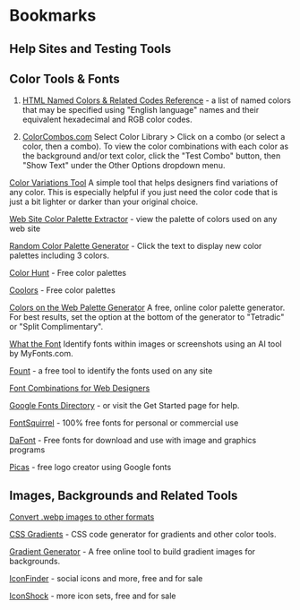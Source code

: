 # Bookmarks

## Help Sites and Testing Tools

## Color Tools & Fonts

1. [HTML Named Colors & Related Codes Reference](https://htmlcolorcodes.com/color-names/) - a list of named colors that may be specified using "English language" names and their equivalent hexadecimal and RGB color codes.

2. [ColorCombos.com](https://www.colorcombos.com/)
Select Color Library > Click on a combo (or select a color, then a combo). To view the color combinations with each color as the background and/or text color, click the "Test Combo" button, then "Show Text" under the Other Options dropdown menu.

[Color Variations Tool](https://0to255.com/)
A simple tool that helps designers find variations of any color. This is especially helpful if you just need the color code that is just a bit lighter or darker than your original choice.

[Web Site Color Palette Extractor](https://www.colorcombos.com/grabcolors.html) - view the palette of colors used on any web site

[Random Color Palette Generator](https://www.threebu.it/random-material-palette/) - Click the text to display new color palettes including 3 colors.

[Color Hunt](https://colorhunt.co/) - Free color palettes

[Coolors](https://coolors.co/palettes/trending) - Free color palettes

[Colors on the Web Palette Generator](http://www.colorsontheweb.com/Color-Tools/Color-Wizard)
A free, online color palette generator. For best results, set the option at the bottom of the generator to "Tetradic" or "Split Complimentary".

[What the Font](https://www.myfonts.com/pages/whatthefont)
Identify fonts within images or screenshots using an AI tool by MyFonts.com.

[Fount](http://fount.artequalswork.com/) - a free tool to identify the fonts used on any site

[Font Combinations for Web Designers](https://www.boldwebdesign.com.au/font-combinations-for-web-designers.html)

[Google Fonts Directory](https://fonts.google.com/) - or visit the Get Started page for help.

[FontSquirrel](https://www.fontsquirrel.com/) - 100% free fonts for personal or commercial use

[DaFont](https://www.dafont.com/) - Free fonts for download and use with image and graphics programs

[Picas](https://picas.vercel.app/) - free logo creator using Google fonts

## Images, Backgrounds and Related Tools

[Convert .webp images to other formats](https://www.freeconvert.com/image-converter)

[CSS Gradients](https://cssgradient.io/) - CSS code generator for gradients and other color tools.

[Gradient Generator](https://www.generateit.net/gradient/) - A free online tool to build gradient images for backgrounds.

[IconFinder](https://www.iconfinder.com/social-media-icons?price=free) - social icons and more, free and for sale

[IconShock](https://www.iconshock.com/icon_sets/) - more icon sets, free and for sale
